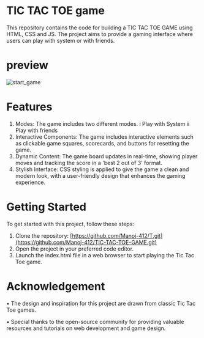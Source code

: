 # TIC TAC TOE game
This repository contains the code for building a TIC TAC TOE GAME using HTML, CSS and JS. The project aims to provide a gaming interface where users can play with system or with friends.

# preview
![start_game](https://github.com/user-attachments/assets/6805b36c-9b6d-476e-96cb-64cfc5dbb920)

# Features
1. Modes: The game includes two different modes.
 i Play with System
ii Play with friends
2. Interactive Components: The game includes interactive elements such as clickable game squares, scorecards, and buttons for resetting the game.
3. Dynamic Content: The game board updates in real-time, showing player moves and tracking the score in a 'best 2 out of 3' format.
4. Stylish Interface: CSS styling is applied to give the game a clean and modern look, with a user-friendly design that enhances the gaming experience.


# Getting Started
To get started with this project, follow these steps:
1. Clone the repository: [https://github.com/Manoj-412/T.git](https://github.com/Manoj-412/TIC-TAC-TOE-GAME.git)
2. Open the project in your preferred code editor.
3. Launch the index.html file in a web browser to start playing the Tic Tac Toe game.

# Acknowledgement
• The design and inspiration for this project are drawn from classic Tic Tac Toe games.

• Special thanks to the open-source community for providing valuable resources and tutorials on web development and game design.
